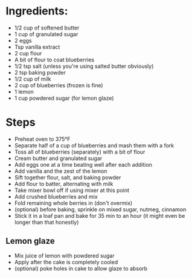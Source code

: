 # Ingredients:

- 1/2 cup of softened butter
- 1 cup of granulated sugar
- 2 eggs
- Tsp vanilla extract
- 2 cup flour
- A bit of flour to coat blueberries
- 1/2 tsp salt (unless you're using salted butter obviously)
- 2 tsp baking powder
- 1/2 cup of milk
- 2 cup of blueberries (frozen is fine)
- 1 lemon
- 1 cup powdered sugar (for lemon glaze)

# Steps

- Preheat oven to 375°F
- Separate half of a cup of blueberries and mash them with a fork
- Toss all of blueberries (separately) with a bit of flour
- Cream butter and granulated sugar
- Add eggs one at a time beating well after each addition
- Add vanilla and the zest of the lemon
- Sift together flour, salt, and baking powder
- Add flour to batter, alternating with milk
- Take mixer bowl off if using mixer at this point
- Add crushed blueberries and mix
- Fold remaining whole berries in (don't overmix)
- (optional) before baking, sprinkle on mixed sugar, nutmeg, cinnamon
- Stick it in a loaf pan and bake for 35 min to an hour (it might even be longer than that honestly)

## Lemon glaze

- Mix juice of lemon with powdered sugar
- Apply after the cake is completely cooled
- (optional) poke holes in cake to allow glaze to absorb
